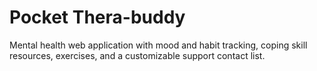 # Pocket Thera-buddy
Mental health web application with mood and habit tracking, coping skill resources, exercises, and a customizable support contact list. 
